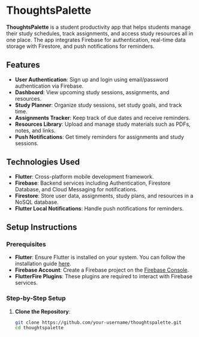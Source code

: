 # ThoughtsPalette

**ThoughtsPalette** is a student productivity app that helps students manage their study schedules, track assignments, and access study resources all in one place. The app integrates Firebase for authentication, real-time data storage with Firestore, and push notifications for reminders.

## Features

- **User Authentication**: Sign up and login using email/password authentication via Firebase.
- **Dashboard**: View upcoming study sessions, assignments, and resources.
- **Study Planner**: Organize study sessions, set study goals, and track time.
- **Assignments Tracker**: Keep track of due dates and receive reminders.
- **Resources Library**: Upload and manage study materials such as PDFs, notes, and links.
- **Push Notifications**: Get timely reminders for assignments and study sessions.

## Technologies Used

- **Flutter**: Cross-platform mobile development framework.
- **Firebase**: Backend services including Authentication, Firestore Database, and Cloud Messaging for notifications.
- **Firestore**: Store user data, assignments, study plans, and resources in a NoSQL database.
- **Flutter Local Notifications**: Handle push notifications for reminders.

## Setup Instructions

### Prerequisites

- **Flutter**: Ensure Flutter is installed on your system. You can follow the installation guide [here](https://flutter.dev/docs/get-started/install).
- **Firebase Account**: Create a Firebase project on the [Firebase Console](https://console.firebase.google.com/).
- **FlutterFire Plugins**: These plugins are required to interact with Firebase services.

### Step-by-Step Setup

1. **Clone the Repository**:

   ```bash
   git clone https://github.com/your-username/thoughtspalette.git
   cd thoughtspalette
